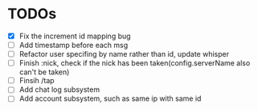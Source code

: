 TODOs
===
- [x] Fix the increment id mapping bug
- [ ] Add timestamp before each msg
- [ ] Refactor user specifing by name rather than id, update whisper
- [ ] Finish :nick, check if the nick has been taken(config.serverName also can't be taken)
- [ ] Finsih /tap
- [ ] Add chat log subsystem
- [ ] Add account subsystem, such as same ip with same id
